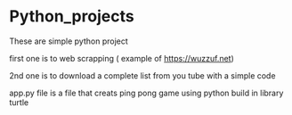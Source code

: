 # Python_projects
These are simple python project


first one is to web scrapping ( example of https://wuzzuf.net)


2nd one is to download a complete list from you tube with a simple code

app.py file is a file that creats ping pong game using python build in library turtle
